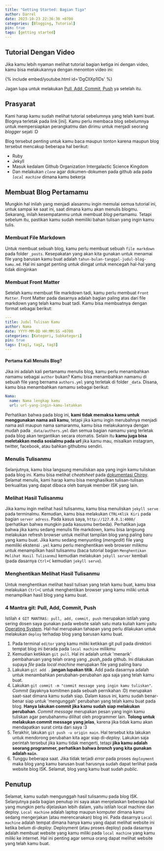 ```yaml
---
title: "Getting Started: Bagian Tiga"
author: Darrel
date: 2023-10-23 22:36:30 +0700
categories: [Blogging, Tutorial]
pin: true
tags: [getting started]
---
```


## Tutorial Dengan Video
Jika kamu lebih nyaman melihat tutorial bagian ketiga ini dengan video, kamu bisa melakukannya dengan menonton video ini:

{% include embed/youtube.html id='DgCllXp1IDs' %}

Jagan lupa untuk melakukan [Pull, Add, Commit, Push](#4-mantra-git-pull-add-commit-push) ya setelah itu.

## Prasyarat

Kami harap kamu sudah melihat tutorial sebelumnya yang telah kami buat. Blognya terletak pada link [ini]. Kamu perlu membaca blog sebelumnya untuk mempersiapkan perangkatmu dan dirimu untuk menjadi seorang _blogger_ sejati :D

Blog tersebut penting untuk kamu baca maupun tonton karena maupun blog tersebut mencakup beberapa hal berikut:
* Ruby
* Jekyll
* Masuk kedalam Github Organization Intergalactic Science Kingdom
* Dan melakukan _`clone`_ agar dokumen-dokumen pada github ada pada _`local machine`_ dimana kamu bekerja

## Membuat Blog Pertamamu

Mungkin hal inilah yang menjadi alasanmu ingin memulai semua tutorial ini, untuk sampai ke saat ini, saat dimana kamu akan menulis blogmu. Sekarang, inilah kesempatanmu untuk membuat _blog_ pertamamu. Tetapi sebelum itu, pastikan kamu sudah memiliki bahan tulisan yang ingin kamu tulis.

### Membuat File Markdown
Untuk membuat sebuah blog, kamu perlu membuat sebuah `file markdown` pada folder `_posts`. Kesepakatan yang akan kita gunakan untuk menamai file yang barusan kamu buat adalah `tahun-bulan-tanggal-judul-blog-kamu.md`. Hal ini sangat penting untuk diingat untuk mencegah hal-hal yang tidak diinginkan

### Membuat Front Matter
Setelah kamu membuat file markdown tadi, kamu perlu membuat `Front Matter`. Front Matter pada dasarnya adalah bagian paling atas dari file markdown yang telah kamu buat tadi. Kamu bisa membuatnya dengan format sebagai berikut:

```yaml
---
title: Judul Tulisan Kamu
author: Nama
date: YYYY-MM-DD HH:MM:SS +0700
categories: [Kategori, Subkategori]
pin: true
tags: [tag1, tag2, tag3]
---
```

#### Pertama Kali Menulis Blog?
Jika ini adalah kali pertamamu menulis blog, kamu perlu menambahkan namamu sebagai `author` bukan? Kamu bisa menambahkan namamu di sebuah file yang bernama `authors.yml` yang terletak di folder `_data`. Disana, kamu bisa menambahkan namamu sebagai berikut:

```yaml
Nama:
  name: Nama lengkap kamu
  url: url-yang-ingin-kamu-letakkan
```

Perhatikan bahwa pada blog ini, **kami tidak memaksa kamu untuk menggunakan nama asli kamu**, tetapi jika kamu ingin merubahnya menjadi nama asli maupun nama samaranmu, kamu bisa melakukannya dengan mudah pada `_data/authors.yml` dan semua bagian namamu yang terletak pada blog akan tergantikan secara otomatis. Selain itu **kamu juga bisa meletakkan media sosialmu pada url** jika kamu mau, misalkan instagram, twitter, facebook, atau bahkan githubmu sendiri.

### Menulis Tulisanmu
Selanjutnya, kamu bisa langsung menuliskan apa yang ingin kamu tuliskan pada blog ini. Kamu bisa melihat _cheatsheet_ pada [dokumentasi Chirpy]('https://chirpy.cotes.page/posts/write-a-new-post/#code-block'). Selamat menulis, kami harap kamu bisa menghasilkan tulisan-tulisan berkualitas yang dapat dibaca oleh banyak member ISK yang lain.

### Melihat Hasil Tulisanmu
Jika kamu ingin melihat hasil tulisanmu, kamu bisa menuliskan `jekyll serve` pada terminalmu. Kemudian, kamu bisa melakukan `CTRL+Klik Kiri` pada bagian `server adress`. Pada kasus saya, `http://127.0.0.1:4000/` (perhatikan bahwa mungkin pada kasusmu berbeda). Perhatikan juga bahwa jika kamu sedang menulis file markdown, kamu bisa langsung melakukan refresh browser untuk melihat tampilan blog yang paling baru yang kamu buat. Jika kamu sedang menyunting (_mengedit_) file yang memiliki ekstensi `.yml` kamu perlu menghentikan web browser milikmu untuk menampilkan hasil tulisanmu (baca tutorial bagian `Menghentikan Melihat Hasil Tulisanmu`) kemudian melakukan `jekyll server` kembali (pada dasarnya `Ctrl+C` kemudian `jekyll serve`).

### Menghentikan Melihat Hasil Tulisanmu
Untuk menghentikan melihat hasil tulisan yang telah kamu buat, kamu bisa melakukan `Ctrl+C` untuk menghentikan browser yang kamu miliki untuk menampilkan hasil blog yang kamu buat. 

### 4 Mantra git: Pull, Add, Commit, Push
Istilah `4 GIT MANTRAS: pull, add, commit, push` merupakan istilah yang sering dosen saya gunakan pada website salah satu mata kuliah kami yaitu [Operating System](https://os.vlsm.org/). Hal-hal merupakan tahapan yang perlu dilakukan untuk melakukan `deploy` terhadap blog yang barusan kamu buat. 

1. Pada terminal `editor` yang kamu miliki ketikkan git pull pada direktori tempat blog ini berada pada `local machine` milikmu
2. Kemudian ketikkan `git pull`. Hal ini adalah untuk 'menarik' pembaharuan yang telah orang yang _push_pada github. Ini dilakukan supaya _file_ pada _local machine_ merupakan file yang paling baru
3. Lakukan `git add .` **jangan lupakan titik**. Add pada dasarnya adalah untuk menambahkan perubahan-perubahan apa saja yang telah kamu buat. 
4. Lakukan `git commit -m "commit message yang ingin kamu tuliskan"`. _Commit_ (layaknya komitmen pada sebuah pernikahan :D) merupakan saat-saat dimana kamu sudah siap. Dalam kasus ini, kamu sudah benar-benar siap untuk 'mengunggah' perubahan yang telah kamu buat pada blog. **Hanya lakukan commit jika kamu sudah siap melakukan perubahan**. _Commit message_ merupakan pesan yang ingin kamu tuliskan agar perubahanmu dilihat oleh programmer lain. **Tolong untuk melakukan commit message yang jelas**, karena jika tidak kamu akan mendapatkan surat cinta dari saya :3
5. Terakhir, lakukan `git push -u origin main`. Hal tersebut kita lakukan untuk mendorong perubahan kita agar siap di-_deploy_. Lakukan saja perintah tersebut jika kamu tidak mengerti, tetapi **jika kamu adalah seorang programmer, perhatikan bahwa _branch_ yang kita gunakan adalah `main`**. 
6. Tunggu beberapa saat. Jika tidak terjadi _error_ pada proses `deployment` maka blog yang kamu barusan buat harusnya sudah dapat terlihat pada website blog ISK. Selamat, blog yang kamu buat sudah _public_.

## Penutup
Selamat, kamu sudah mengunggah hasil tulisanmu pada blog ISK. Selanjutnya pada bagian penutup ini saya akan menjelaskan beberapa hal yang mungkin perlu dijelaskan lebih dalam, yaitu istilah local machine dan deploy. `Local machine` adalah laptop maupun komputer dimana kamu sedang mengerjakan (atau merencanakan) blog ini. Pada dasarnya `Local machine` adalah tempat dimana hanya kamu yang dapat melihat website ini ketika belum di-_deploy_. Deployment (atau proses deploy) pada dasarnya adalah membuat website yang kamu miliki pada `local machine` yang kamu miliki ke internet. Hal ini penting agar semua orang dapat melihat website yang telah kamu buat.